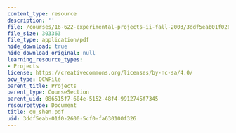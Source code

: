 ```yaml
---
content_type: resource
description: ''
file: /courses/16-622-experimental-projects-ii-fall-2003/3ddf5eab01f026005cf0fa630100f326_qu_shen.pdf
file_size: 303363
file_type: application/pdf
hide_download: true
hide_download_original: null
learning_resource_types:
- Projects
license: https://creativecommons.org/licenses/by-nc-sa/4.0/
ocw_type: OCWFile
parent_title: Projects
parent_type: CourseSection
parent_uid: 086515f7-604e-5152-48f4-9912745f7345
resourcetype: Document
title: qu_shen.pdf
uid: 3ddf5eab-01f0-2600-5cf0-fa630100f326
---
```


